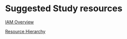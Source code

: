 # Suggested Study resources

[IAM Overview](https://cloud.google.com/iam/docs/overview)

[Resource Hierarchy](https://cloud.google.com/resource-manager/docs/cloud-platform-resource-hierarchy#resource-hierarchy-detail)